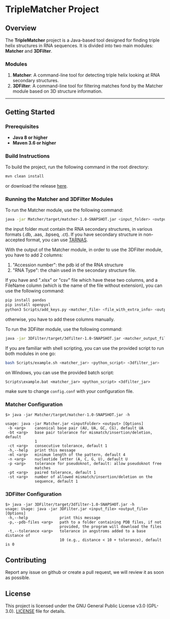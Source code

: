 # TripleMatcher Project

## Overview
The **TripleMatcher** project is a Java-based tool designed for finding triple helix structures in RNA sequences.
It is divided into two main modules: **Matcher** and **3DFilter**.
### Modules
1. **Matcher**: A command-line tool for detecting triple helix looking at RNA secondary structures.
2. **3DFilter**: A command-line tool for filtering matches fond by the Matcher module based on 3D structure information.
---

## Getting Started

### Prerequisites
- **Java 8 or higher**
- **Maven 3.6 or higher**

### Build Instructions
To build the project, run the following command in the root directory:
```bash
mvn clean install
```
or download the release [here](https://github.com/bdslab/triplematcher/releases/latest).

### Running the Matcher and 3DFilter Modules

To run the Matcher module, use the following command:
```bash
java -jar Matcher/target/matcher-1.0-SNAPSHOT.jar <input_folder> <output_file>
```
the input folder must contain the RNA secondary structures, in various formats (.db, .aas, .bpseq, .ct).
If you have secondary structure in non-accepted format, you can use [TARNAS](https://github.com/bdslab/TARNAS/releases/latest).

With the output of the Matcher module, in order to use the 3DFilter module, you have to add 2 columns:
1. "Accession number": the pdb id of the RNA structure
2. "RNA Type": the chain used in the secondary structure file.

If you have and ".xlsx" or "csv" file which have these two columns, and a FileName column (which is the name of the file without extension), you can use the following command:
```bash
pip install pandas
pip install openpyxl
python3 Scripts/add_keys.py <matcher_file> <file_with_extra_info> <output_file>
```
otherwise, you have to add these columns manually.

To run the 3DFilter module, use the following command:
```bash
java -jar 3DFilter/target/3dfilter-1.0-SNAPSHOT.jar <matcher_output_file> <output_file>
```

If you are familiar with shell scripting, you can use the provided script to run both modules in one go:
```bash
bash Scripts/example.sh <matcher_jar> <python_script> <3dfilter_jar>
```
on Windows, you can use the provided batch script:
```batch
Scripts\example.bat <matcher_jar> <python_script> <3dfilter_jar>
```
make sure to change `config.conf` with your configuration file.

### Matcher Configuration
```aiignore
$> java -jar Matcher/target/matcher-1.0-SNAPSHOT.jar -h 

usage: java -jar Matcher.jar <inputFolder> <output> [Options]
 -b <arg>    canonical base pair (AU, UA, GC, CG), default UA
 -bt <arg>   base pair tolerance for mismatch/insertion/deletion, default
             1
 -ct <arg>   consecutive tolerance, default 1
 -h,--help   print this message
 -ml <arg>   minimum length of the pattern, default 4
 -n <arg>    nucleotide letter (A, C, G, U), default U
 -p <arg>    tolerance for pseudoknot, default: allow pseudoknot free
             matches
 -pt <arg>   paired tolerance, default 1
 -st <arg>   number of allowed mismatch/insertion/deletion on the
             sequence, default 1

```
### 3DFilter Configuration
```aiignore
$> java -jar 3DFilter/target/3dfilter-1.0-SNAPSHOT.jar -h
usage: Usage: java -jar 3DFilter.jar <input_file> <output_file> [Options]
 -h,--help              print this message
 -p,--pdb-files <arg>   path to a folder containing PDB files, if not
                        provided, the program will download the files
 -t,--tolerance <arg>   tolerance in angstroms added to a base distance of
                        10 (e.g., distance < 10 + tolerance), default is 0
```

## Contributing
Report any issue on github or create a pull request, we will review it as soon as possible.

## License
This project is licensed under the GNU General Public License v3.0 (GPL-3.0).
[LICENSE](LICENSE) file for details.


